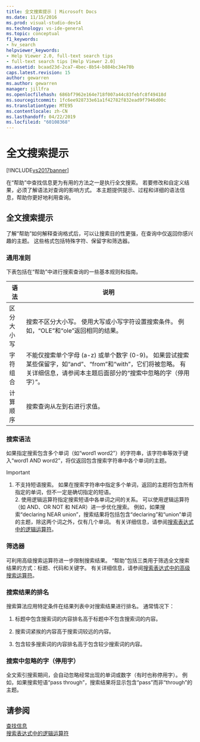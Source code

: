 ```yaml
---
title: 全文搜索提示 | Microsoft Docs
ms.date: 11/15/2016
ms.prod: visual-studio-dev14
ms.technology: vs-ide-general
ms.topic: conceptual
f1_keywords:
- hv_search
helpviewer_keywords:
- Help Viewer 2.0, full-text search tips
- full-text search tips [Help Viewer 2.0]
ms.assetid: bcaad23d-2ca7-4bec-8b54-b884bc34e70b
caps.latest.revision: 15
author: gewarren
ms.author: gewarren
manager: jillfra
ms.openlocfilehash: 686bf7962e164e718f007a44c83febfc8f49418d
ms.sourcegitcommit: 1fc6ee928733e61a1f42782f832ead9f7946d00c
ms.translationtype: MTE95
ms.contentlocale: zh-CN
ms.lasthandoff: 04/22/2019
ms.locfileid: "60108368"
---
```

# <a name="full-text-search-tips"></a>全文搜索提示
[!INCLUDE[vs2017banner](../includes/vs2017banner.md)]

在“帮助”中查找信息更为有用的方法之一是执行全文搜索。 若要修改和自定义结果，必须了解语法对查询的影响方式。 本主题提供提示、过程和详细的语法信息，帮助你更好地利用查询。  
  
## <a name="full-text-search-tips"></a>全文搜索提示  
 了解“帮助”如何解释查询格式后，可以让搜索目的性更强，在查询中仅返回你感兴趣的主题。 这些格式包括特殊字符、保留字和筛选器。  
  
### <a name="general-guidelines"></a>通用准则  
 下表包括在“帮助”中进行搜索查询的一些基本规则和指南。  
  
|语法|说明|  
|------------|-----------------|  
|区分大小写|搜索不区分大小写。 使用大写或小写字符设置搜索条件。 例如，“OLE”和“ole”返回相同的结果。|  
|字符组合|不能仅搜索单个字母 (a-z) 或单个数字 (0-9)。 如果尝试搜索某些保留字，如“and”、“from”和“with”，它们将被忽略。 有关详细信息，请参阅本主题后面部分的“搜索中忽略的字（停用字）”。|  
|计算顺序|搜索查询从左到右进行求值。|  
  
### <a name="search-syntax"></a>搜索语法  
 如果指定搜索包含多个单词（如“word1 word2”）的字符串，该字符串等效于键入“word1 AND word2”，将仅返回包含搜索字符串中各个单词的主题。  
  
> [!IMPORTANT]
> 1. 不支持短语搜索。 如果在搜索字符串中指定多个单词，返回的主题将包含所有指定的单词，但不一定是确切指定的短语。  
>    2. 使用逻辑运算符指定搜索短语中各单词之间的关系。 可以使用逻辑运算符（如 AND、OR NOT 和 NEAR）进一步优化搜索。 例如，如果搜索“declaring NEAR union”，搜索结果将包括包含“declaring”和“union”单词的主题，除这两个词之外，仅有几个单词。 有关详细信息，请参阅[搜索表达式中的逻辑运算符](../ide/logical-operators-in-search-expressions.md)。  
  
### <a name="filters"></a>筛选器  
 可利用高级搜索运算符进一步限制搜索结果。 “帮助”包括三类用于筛选全文搜索结果的方式：标题、代码和关键字。 有关详细信息，请参阅[搜索表达式中的高级搜索运算符](../ide/advanced-search-operators-in-search-expressions.md)。  
  
### <a name="ranking-of-search-results"></a>搜索结果的排名  
 搜索算法应用特定条件在结果列表中对搜索结果进行排名。 通常情况下：  
  
1. 标题中包含搜索词的内容排名高于标题中不包含搜索词的内容。  
  
2. 搜索词紧挨的内容高于搜索词较远的内容。  
  
3. 包含较多搜索词的内容排名高于包含较少搜索词的内容。  
  
### <a name="words-ignored-in-searches-stop-words"></a>搜索中忽略的字（停用字）  
 全文索引搜索期间，会自动忽略经常出现的单词或数字（有时也称停用字）。 例如，如果搜索短语“pass through”，搜索结果将显示包含“pass”而非“through”的主题。  
  
## <a name="see-also"></a>请参阅  
 [查找信息](../ide/locate-information.md)   
 [搜索表达式中的逻辑运算符](../ide/logical-operators-in-search-expressions.md)
